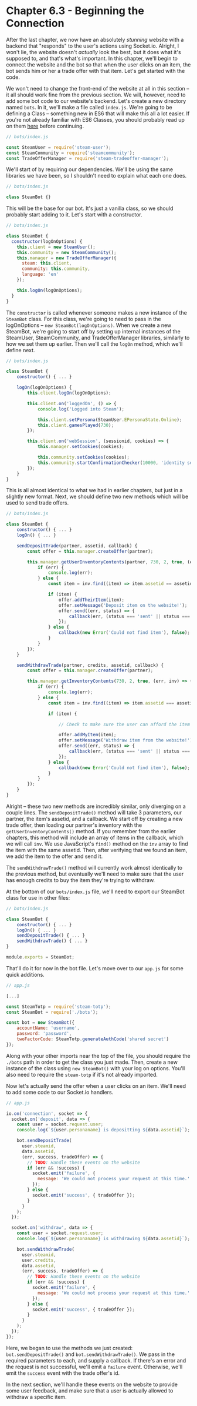 # Chapter 6.3 - Beginning the Connection

After the last chapter, we now have an absolutely _stunning_ website with a
backend that "responds" to the user's actions using Socket.io. Alright, I won't
lie, the website doesn't _actually_ look the best, but it does what it's
supposed to, and that's what's important. In this chapter, we'll begin to
connect the website and the bot so that when the user clicks on an item, the
bot sends him or her a trade offer with that item. Let's get started with the
code.

We won't need to change the front-end of the website at all in this section –
it all should work fine from the previous section. We will, however, need to
add some bot code to our website's backend. Let's create a new directory named
`bots`. In it, we'll make a file called `index.js`. We're going to be defining
a Class – something new in ES6 that will make this all a lot easier. If you're
not already familiar with ES6 Classes, you should probably read up on them
[here](https://developer.mozilla.org/en-US/docs/Web/JavaScript/Reference/Classes)
before continuing.

```js
// bots/index.js

const SteamUser = require('steam-user');
const SteamCommunity = require('steamcommunity');
const TradeOfferManager = require('steam-tradeoffer-manager');
```

We'll start of by requiring our dependencies. We'll be using the same libraries
we have been, so I shouldn't need to explain what each one does.

```js
// bots/index.js

class SteamBot {}
```

This will be the base for our bot. It's just a vanilla class, so we should
probably start adding to it. Let's start with a constructor.

```js
// bots/index.js

class SteamBot {
  constructor(logOnOptions) {
    this.client = new SteamUser();
    this.community = new SteamCommunity();
    this.manager = new TradeOfferManager({
      steam: this.client,
      community: this.community,
      language: 'en'
    });

    this.logOn(logOnOptions);
  }
}
```

The `constructor` is called whenever someone makes a new instance of the
`SteamBot` class. For this class, we're going to need to pass in the
logOnOptions – `new SteamBot(logOnOptions)`. When we create a new SteamBot,
we're going to start off by setting up internal instances of the SteamUser,
SteamCommunity, and TradeOfferManager libraries, similarly to how we set them
up earlier. Then we'll call the `logOn` method, which we'll define next.

```js
// bots/index.js

class SteamBot {
    constructor() { ... }

    logOn(logOnOptions) {
		this.client.logOn(logOnOptions);

		this.client.on('loggedOn', () => {
			console.log('Logged into Steam');

			this.client.setPersona(SteamUser.EPersonaState.Online);
			this.client.gamesPlayed(730);
		});

		this.client.on('webSession', (sessionid, cookies) => {
			this.manager.setCookies(cookies);

			this.community.setCookies(cookies);
			this.community.startConfirmationChecker(10000, 'identity secret');
		});
	}
}
```

This is all almost identical to what we had in earlier chapters, but just in a
slightly new format. Next, we should define two new methods which will be used
to send trade offers.

```js
// bots/index.js

class SteamBot {
    constructor() { ... }
    logOn() { ... }

    sendDepositTrade(partner, assetid, callback) {
		const offer = this.manager.createOffer(partner);

		this.manager.getUserInventoryContents(partner, 730, 2, true, (err, inv) => {
			if (err) {
				console.log(err);
			} else {
				const item = inv.find((item) => item.assetid == assetid);

				if (item) {
					offer.addTheirItem(item);
					offer.setMessage('Deposit item on the website!');
					offer.send((err, status) => {
						callback(err, (status === 'sent' || status === 'pending'), offer.id);
					});
				} else {
					callback(new Error('Could not find item'), false);
				}
			}
		});
	}

	sendWithdrawTrade(partner, credits, assetid, callback) {
		const offer = this.manager.createOffer(partner);

		this.manager.getInventoryContents(730, 2, true, (err, inv) => {
			if (err) {
				console.log(err);
			} else {
				const item = inv.find((item) => item.assetid === assetid);

				if (item) {

					// Check to make sure the user can afford the item here

					offer.addMyItem(item);
					offer.setMessage('Withdraw item from the website!');
					offer.send((err, status) => {
						callback(err, (status === 'sent' || status === 'pending'), offer.id);
					});
				} else {
					callback(new Error('Could not find item'), false);
				}
			}
		});
	}
}
```

Alright – these two new methods are incredibly similar, only diverging on a
couple lines. The `sendDepositTrade()` method will take 3 parameters, our
partner, the item's assetid, and a callback. We start off by creating a new
trade offer, then loading our partner's inventory with the
`getUserInventoryContents()` method. If you remember from the earlier chapters,
this method will include an array of items in the callback, which we will call
`inv`. We use JavaScript's `find()` method on the `inv` array to find the item
with the same assetid. Then, after verifying that we found an item, we add the
item to the offer and send it.

The `sendWithdrawTrade()` method will currently work almost identically to the
previous method, but eventually we'll need to make sure that the user has
enough credits to buy the item they're trying to withdraw.

At the bottom of our `bots/index.js` file, we'll need to export our SteamBot
class for use in other files:

```js
// bots/index.js

class SteamBot {
    constructor() { ... }
    logOn() { ... }
    sendDepositTrade() { ... }
    sendWithdrawTrade() { ... }
}

module.exports = SteamBot;
```

That'll do it for now in the bot file. Let's move over to our `app.js` for some
quick additions.

```js
// app.js

[...]

const SteamTotp = require('steam-totp');
const SteamBot = require('./bots');

const bot = new SteamBot({
	accountName: 'username',
	password: 'password',
	twoFactorCode: SteamTotp.generateAuthCode('shared secret')
});
```

Along with your other imports near the top of the file, you should require the
`./bots` path in order to get the class you just made. Then, create a new
instance of the class using `new SteamBot()` with your log on options. You'll
also need to require the `steam-totp` if it's not already imported.

Now let's actually send the offer when a user clicks on an item. We'll need to
add some code to our Socket.io handlers.

```js
// app.js

io.on('connection', socket => {
  socket.on('deposit', data => {
    const user = socket.request.user;
    console.log(`${user.personaname} is depositting ${data.assetid}`);

    bot.sendDepositTrade(
      user.steamid,
      data.assetid,
      (err, success, tradeOffer) => {
        // TODO: Handle these events on the website
        if (err && !success) {
          socket.emit('failure', {
            message: 'We could not process your request at this time.'
          });
        } else {
          socket.emit('success', { tradeOffer });
        }
      }
    );
  });

  socket.on('withdraw', data => {
    const user = socket.request.user;
    console.log(`${user.personaname} is withdrawing ${data.assetid}`);

    bot.sendWithdrawTrade(
      user.steamid,
      user.credits,
      data.assetid,
      (err, success, tradeOffer) => {
        // TODO: Handle these events on the website
        if (err && !success) {
          socket.emit('failure', {
            message: 'We could not process your request at this time.'
          });
        } else {
          socket.emit('success', { tradeOffer });
        }
      }
    );
  });
});
```

Here, we began to use the methods we just created: `bot.sendDepositTrade()` and
`bot.sendWithdrawTrade()`. We pass in the required parameters to each, and
supply a callback. If there's an error and the request is not successful, we'll
emit a `failure` event. Otherwise, we'll emit the `success` event with the
trade offer's id.

In the next section, we'll handle these events on the website to provide some
user feedback, and make sure that a user is actually allowed to withdraw a
specific item.
